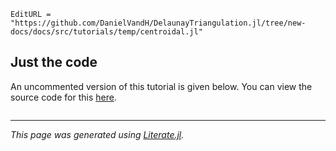```@meta
EditURL = "https://github.com/DanielVandH/DelaunayTriangulation.jl/tree/new-docs/docs/src/tutorials/temp/centroidal.jl"
```

## Just the code
An uncommented version of this tutorial is given below.
You can view the source code for this [here](https://github.com/DanielVandH/DelaunayTriangulation.jl/tree/new-docs/docs/src/tutorials/centroidal.jl).

```julia

```

---

*This page was generated using [Literate.jl](https://github.com/fredrikekre/Literate.jl).*

